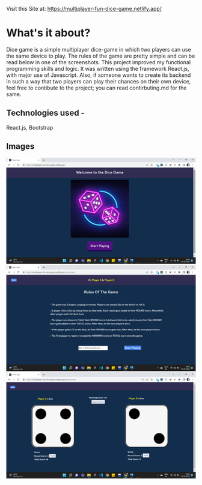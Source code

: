 Visit this Site at: https://multiplayer-fun-dice-game.netlify.app/

# What's it about?

Dice game is a simple multiplayer dice-game in which two players can use the same device to play. The rules of the game are pretty simple and can be read below in one of the screenshots. This project improved my functional programming skills and logic. It was written using the framework React.js, with major use of Javascript. 
Also, if someone wants to create its backend in such a way that two players can play their chances on their own device, feel free to contibute to the project; you can read contirbuting.md for the same.

## Technologies used -
React.js, Bootstrap


## Images
![](screenshots/Screenshot%20(721).png)
![](screenshots/Screenshot%20(722).png)
![](screenshots/Screenshot%20(723).png)


